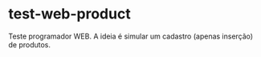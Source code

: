 # test-web-product
Teste programador WEB. A ideia é simular um cadastro (apenas inserção) de produtos.
